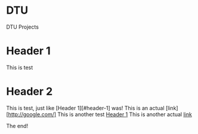 DTU
===

DTU Projects

# Header 1

This is test

# Header 2

This is test, just like [Header 1][#header-1] was!
This is an actual [link][http://google.com/]
This is another test [Header 1](#header-1)
This is another actual [link](http://google.com)

The end!
